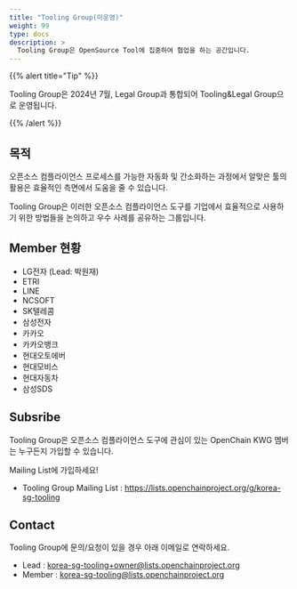 ```yaml
---
title: "Tooling Group(미운영)"
weight: 99
type: docs
description: >
  Tooling Group은 OpenSource Tool에 집중하여 협업을 하는 공간입니다.
---
```


{{% alert title="Tip" %}}

Tooling Group은 2024년 7월, Legal Group과 통합되어 Tooling&Legal Group으로 운영됩니다.

{{% /alert %}}


## 목적

오픈소스 컴플라이언스 프로세스를 가능한 자동화 및 간소화하는 과정에서 알맞은 툴의 활용은 효율적인 측면에서 도움을 줄 수 있습니다. 

Tooling Group은 이러한 오픈소스 컴플라이언스 도구를 기업에서 효율적으로 사용하기 위한 방법들을 논의하고 우수 사례를 공유하는 그룹입니다. 

## Member 현황

* LG전자 (Lead: 박원재)
* ETRI
* LINE
* NCSOFT
* SK텔레콤
* 삼성전자
* 카카오
* 카카오뱅크
* 현대오토에버
* 현대모비스
* 현대자동차
* 삼성SDS

## Subsribe

Tooling Group은 오픈소스 컴플라이언스 도구에 관심이 있는 OpenChain KWG 멤버는 누구든지 가입할 수 있습니다. 

Mailing List에 가입하세요!

* Tooling Group Mailing List : https://lists.openchainproject.org/g/korea-sg-tooling

## Contact

Tooling Group에 문의/요청이 있을 경우 아래 이메일로 연락하세요. 

* Lead : korea-sg-tooling+owner@lists.openchainproject.org
* Member : korea-sg-tooling@lists.openchainproject.org
